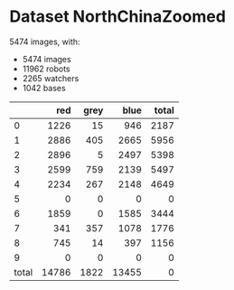 # Dataset NorthChinaZoomed

5474 images, with:

 - 5474 images
 - 11962 robots
 - 2265 watchers
 - 1042 bases

|       |   red |   grey |   blue |   total |
|:------|------:|-------:|-------:|--------:|
| 0     |  1226 |     15 |    946 |    2187 |
| 1     |  2886 |    405 |   2665 |    5956 |
| 2     |  2896 |      5 |   2497 |    5398 |
| 3     |  2599 |    759 |   2139 |    5497 |
| 4     |  2234 |    267 |   2148 |    4649 |
| 5     |     0 |      0 |      0 |       0 |
| 6     |  1859 |      0 |   1585 |    3444 |
| 7     |   341 |    357 |   1078 |    1776 |
| 8     |   745 |     14 |    397 |    1156 |
| 9     |     0 |      0 |      0 |       0 |
| total | 14786 |   1822 |  13455 |       0 |

